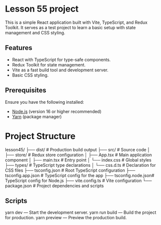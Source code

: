 # Lesson 55 project

This is a simple React application built with Vite, TypeScript, and Redux Toolkit. It serves as a test project to learn a basic setup with state management and CSS styling.

## Features

- React with TypeScript for type-safe components.
- Redux Toolkit for state management.
- Vite as a fast build tool and development server.
- Basic CSS styling.

## Prerequisites

Ensure you have the following installed:

- [Node.js](https://nodejs.org/) (version 16 or higher recommended)
- [Yarn](https://yarnpkg.com/) (package manager)

# Project Structure

lesson45/
├── dist/ # Production build output
├── src/ # Source code
│ ├── store/ # Redux store configuration
│ ├── App.tsx # Main application component
│ ├── main.tsx # Entry point
│ └── index.css # Global styles
├── types/ # TypeScript type declarations
│ └── css.d.ts # Declaration for CSS files
├── tsconfig.json # Root TypeScript configuration
├── tsconfig.app.json # TypeScript config for the app
├── tsconfig.node.json# TypeScript config for Node.js
├── vite.config.ts # Vite configuration
└── package.json # Project dependencies and scripts

## Scripts

yarn dev — Start the development server.
yarn run build — Build the project for production.
yarn preview — Preview the production build.
